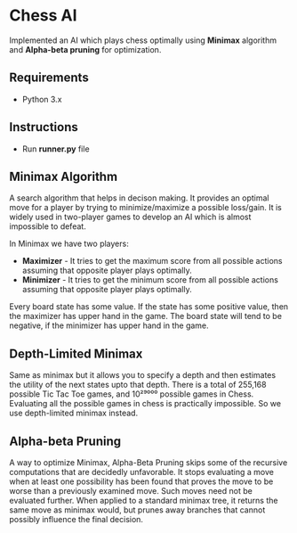 # Chess AI
Implemented an AI which plays chess optimally using **Minimax** algorithm and **Alpha-beta pruning** for optimization.

## Requirements
* Python 3.x

## Instructions
* Run **runner.py** file

## Minimax Algorithm
A search algorithm that helps in decison making. It provides an optimal move for a player by trying to minimize/maximize a possible loss/gain.
It is widely used in two-player games to develop an AI which is almost impossible to defeat.

In Minimax we have two players:
  * **Maximizer** - It tries to get the maximum score from all possible actions assuming that opposite player plays optimally.
  * **Minimizer** - It tries to get the minimum score from all possible actions assuming that opposite player plays optimally.

Every board state has some value. If the state has some positive value, then the maximizer has upper hand in the game. The board state will tend to be negative, if
the minimizer has upper hand in the game.

## Depth-Limited Minimax
Same as minimax but it allows you to specify a depth and then estimates the utility of the next states upto that depth. 
There is a total of 255,168 possible Tic Tac Toe games, and 10²⁹⁰⁰⁰ possible games in Chess. Evaluating all the possible games in chess is practically impossible.
So we use depth-limited minimax instead.

## Alpha-beta Pruning
A way to optimize Minimax, Alpha-Beta Pruning skips some of the recursive computations that are decidedly unfavorable. 
It stops evaluating a move when at least one possibility has been found that proves the move to be worse than a previously examined move. 
Such moves need not be evaluated further. 
When applied to a standard minimax tree, it returns the same move as minimax would, but prunes away branches that cannot possibly influence the final decision.
